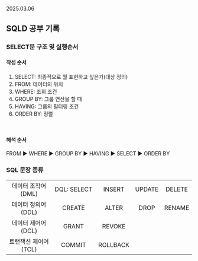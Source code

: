 2025.03.06

## SQLD 공부 기록
### SELECT문 구조 및 실행순서

#### 작성 순서
1. SELECT: 최종적으로 뭘 표현하고 싶은가(대상 정의)
2. FROM: 데이터의 위치
3. WHERE: 조회 조건
4. GROUP BY: 그룹 연산을 할 때
5. HAVING: 그룹의 필터링 조건
6. ORDER BY: 정렬

<br>

#### 해석 순서
FROM ▶︎ WHERE ▶︎ GROUP BY ▶︎ HAVING ▶︎ SELECT ▶︎ ORDER BY

### SQL 문장 종류

|   |   |  |  |  |
|:------:|:----:|:----:|:----:|:----:|
| 데이터 조작어 <br> (DML)| DQL: SELECT  | INSERT  | UPDATE  | DELETE |
| 데이터 정의어 <br> (DDL) | CREATE  | ALTER  | DROP  | RENAME |
| 데이터 제어어 <br> (DCL) | GRANT  | REVOKE  |
| 트랜잭션 제어어 <br> (TCL) | COMMIT  | ROLLBACK  |